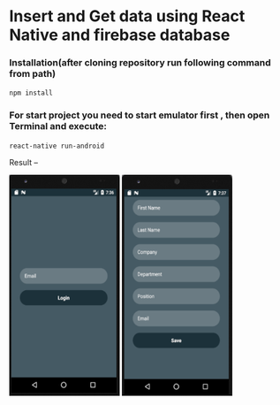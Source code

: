 # Insert and Get data using React Native and firebase database

### Installation(after cloning repository run following command from path)

```
npm install

```

### For start project you need to start emulator first , then open Terminal and execute:

```
react-native run-android

```

Result –

<img src="Images/enter.PNG" alt="signupcred" width="200" height="400" />
<img src="Images/insertProfile.PNG" alt="signupDb" width="200" height="400" />